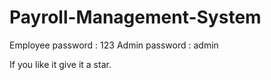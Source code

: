 # Payroll-Management-System
 
Employee password : 123
Admin password : admin

If you like it give it a star.